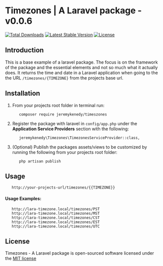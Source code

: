 # Timezones | A Laravel package - v0.0.6

[![Total Downloads](https://poser.pugx.org/jeremykenedy/timezones/d/total.svg)](https://packagist.org/packages/jeremykenedy/timezones)
[![Latest Stable Version](https://poser.pugx.org/jeremykenedy/timezones/v/stable.svg)](https://packagist.org/packages/jeremykenedy/timezones)
[![License](https://poser.pugx.org/jeremykenedy/timezones/license.svg)](https://packagist.org/packages/jeremykenedy/timezones)

## Introduction

This is a base example of a laravel package. The focus is on the framework of the package and the essential elements and not so much what it actually does. It returns the time and date in a Laravel application when going to the the URL `/timezones/{TIMEZONE}` from the projects base url.

## Installation

1. From your projects root folder in terminal run:

   ```
      composer require jeremykenedy/timeszones
   ```

2. Register the package with laravel in `config/app.php` under the **Application Service Providers** section with the following:

   ```
      jeremykenedy\Timezones\TimezonesServiceProvider::class,
   ```

3. (Optional) Publish the packages assets/views to be customized by running the following from your projects root folder:

   ```
      php artisan publish
   ```

## Usage

```
   http://your-projects-url/timezones/{{TIMEZONE}}
```

#### Usage Examples:

```
   http://lara-timezone.local/timezones/PST
   http://lara-timezone.local/timezones/MST
   http://lara-timezone.local/timezones/CST
   http://lara-timezone.local/timezones/EST
   http://lara-timezone.local/timezones/UTC
```

## License

Timezones - A Laravel package is open-sourced software licensed under the [MIT license](http://opensource.org/licenses/MIT)
